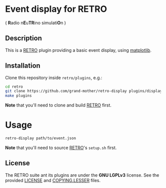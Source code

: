 # Event display for RETRO
( **R**adio n**E**u**TR**ino simulati**O**n )


## Description

This is a [RETRO](https://github.com/grand-mother/retro) plugin providing
a basic event display, using [matplotlib](https://matplotlib.org/).


## Installation

Clone this repository inside `retro/plugins`, e.g.:
```bash
cd retro
git clone https://github.com/grand-mother/retro-display plugins/display
make plugins
```
**Note** that you'll need to clone and build
[RETRO](https://github.com/grand-mother/retro) first.

# Usage

```bash
retro-display path/to/event.json
```

**Note** that you'll need to source
[RETRO](https://github.com/grand-mother/retro)'s `setup.sh` first.



## License

The RETRO suite ant its plugins are under the **GNU LGPLv3** license. See the
provided [LICENSE](LICENSE) and [COPYING.LESSER](COPYING.LESSER) files.
